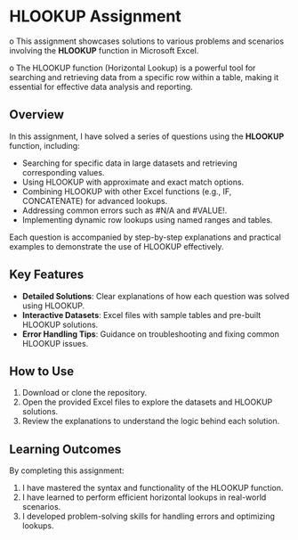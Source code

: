 
# HLOOKUP Assignment

o This assignment showcases solutions to various problems and scenarios involving the **HLOOKUP** function in Microsoft Excel.  

o The HLOOKUP function (Horizontal Lookup) is a powerful tool for searching and retrieving data from a specific row within a table, making it essential for effective data analysis and reporting.  

## Overview  

In this assignment, I have solved a series of questions using the **HLOOKUP** function, including:  

- Searching for specific data in large datasets and retrieving corresponding values.  
- Using HLOOKUP with approximate and exact match options.  
- Combining HLOOKUP with other Excel functions (e.g., IF, CONCATENATE) for advanced lookups.  
- Addressing common errors such as #N/A and #VALUE!.  
- Implementing dynamic row lookups using named ranges and tables.  

Each question is accompanied by step-by-step explanations and practical examples to demonstrate the use of HLOOKUP effectively.  

## Key Features  

- **Detailed Solutions**: Clear explanations of how each question was solved using HLOOKUP.  
- **Interactive Datasets**: Excel files with sample tables and pre-built HLOOKUP solutions.  
- **Error Handling Tips**: Guidance on troubleshooting and fixing common HLOOKUP issues.  

## How to Use  

1. Download or clone the repository.  
2. Open the provided Excel files to explore the datasets and HLOOKUP solutions.  
3. Review the explanations to understand the logic behind each solution.  

## Learning Outcomes  

By completing this assignment:  

1. I have mastered the syntax and functionality of the HLOOKUP function.   
2. I have learned to perform efficient horizontal lookups in real-world scenarios.   
3. I developed problem-solving skills for handling errors and optimizing lookups.  
